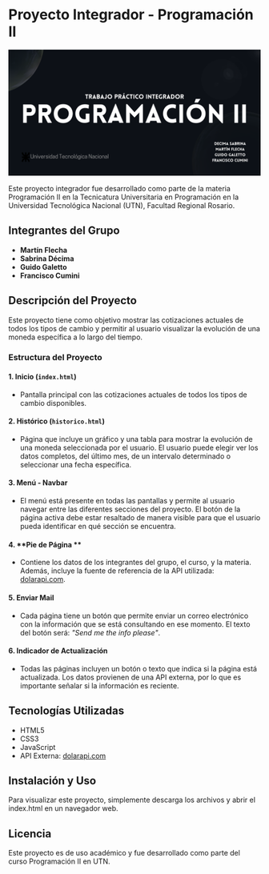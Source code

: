 # Proyecto Integrador - Programación II

![Banner del Proyecto](./images/banner.png)

Este proyecto integrador fue desarrollado como parte de la materia Programación II en la Tecnicatura Universitaria en Programación en la Universidad Tecnológica Nacional (UTN), Facultad Regional Rosario.

## Integrantes del Grupo
- **Martín Flecha**
- **Sabrina Décima**
- **Guido Galetto**
- **Francisco Cumini**

## Descripción del Proyecto
Este proyecto tiene como objetivo mostrar las cotizaciones actuales de todos los tipos de cambio y permitir al usuario visualizar la evolución de una moneda específica a lo largo del tiempo.

### Estructura del Proyecto

#### 1. **Inicio** (`index.html`)
   - Pantalla principal con las cotizaciones actuales de todos los tipos de cambio disponibles.

#### 2. **Histórico** (`historico.html`)
   - Página que incluye un gráfico y una tabla para mostrar la evolución de una moneda seleccionada por el usuario. El usuario puede elegir ver los datos completos, del último mes, de un intervalo determinado o seleccionar una fecha específica.

#### 3. **Menú - Navbar**
   - El menú está presente en todas las pantallas y permite al usuario navegar entre las diferentes secciones del proyecto. El botón de la página activa debe estar resaltado de manera visible para que el usuario pueda identificar en qué sección se encuentra.

#### 4. **Pie de Página **
   - Contiene los datos de los integrantes del grupo, el curso, y la materia. Además, incluye la fuente de referencia de la API utilizada: [dolarapi.com](https://dolarapi.com).

#### 5. **Enviar Mail**
   - Cada página tiene un botón que permite enviar un correo electrónico con la información que se está consultando en ese momento. El texto del botón será: _"Send me the info please"_.

#### 6. **Indicador de Actualización**
   - Todas las páginas incluyen un botón o texto que indica si la página está actualizada. Los datos provienen de una API externa, por lo que es importante señalar si la información es reciente.

## Tecnologías Utilizadas
- HTML5
- CSS3
- JavaScript
- API Externa: [dolarapi.com](https://dolarapi.com)

## Instalación y Uso
Para visualizar este proyecto, simplemente descarga los archivos y abrir el index.html en un navegador web.

## Licencia
Este proyecto es de uso académico y fue desarrollado como parte del curso Programación II en UTN.

